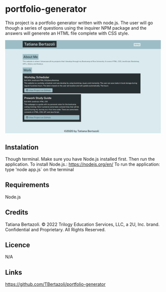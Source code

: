 # portfolio-generator

This project is a portfolio generator written with node.js. The user will go though a series of questions using the inquirer NPM package and the answers will generete an HTML file complete with CSS style.

<img src="assets/images/Screenshot 2022-10-05 175259.png">

## Instalation
Though terminal. Make sure you have Node.js installed first. Then run the application.
To install Node.js.: https://nodejs.org/en/
To run the application: type 'node app.js` on the terminal

## Requirements
Node.js

## Credits
Tatiana Bertazoli. © 2022 Trilogy Education Services, LLC, a 2U, Inc. brand. Confidential and Proprietary. All Rights Reserved.

## Licence
N/A

## Links

https://github.com/TBertazoli/portfolio-generator
